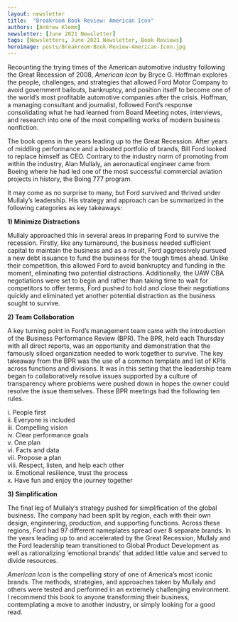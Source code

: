 ```yaml
---
layout: newsletter
title:  "Breakroom Book Review: American Icon"
authors: [Andrew Klemm]
newsletter: [June 2021 Newsletter]
tags: [Newsletters, June 2021 Newsletter, Book Reviews]
heroimage: posts/Breakroom-Book-Review-American-Icon.jpg
---
```


Recounting the trying times of the American automotive industry following the Great Recession of 2008, <i>American Icon</i> by Bryce G. Hoffman explores the people, challenges, and strategies that allowed Ford Motor Company to avoid government bailouts, bankruptcy, and position itself to become one of the world’s most profitable automotive companies after the crisis. Hoffman, a managing consultant and journalist, followed Ford’s response consolidating what he had learned from Board Meeting notes, interviews, and research into one of the most compelling works of modern business nonfiction.

The book opens in the years leading up to the Great Recession. After years of middling performance and a bloated portfolio of brands, Bill Ford looked to replace himself as CEO. Contrary to the industry norm of promoting from within the industry, Alan Mullaly, an aeronautical engineer came from Boeing where he had led one of the most successful commercial aviation projects in history, the Boing 777 program.

It may come as no surprise to many, but Ford survived and thrived under Mullaly’s leadership. His strategy and approach can be summarized in the following categories as key takeaways:

<b>1)	Minimize Distractions</b>

Mullaly approached this in several areas in preparing Ford to survive the recession. Firstly, like any turnaround, the business needed sufficient capital to maintain the business and as a result, Ford aggressively pursued a new debt issuance to fund the business for the tough times ahead. Unlike their competition, this allowed Ford to avoid bankruptcy and funding in the moment, eliminating two potential distractions. Additionally, the UAW CBA negotiations were set to begin and rather than taking time to wait for competitors to offer terms, Ford pushed to hold and close their negotiations quickly and eliminated yet another potential distraction as the business sought to survive.

<b>2)	Team Collaboration</b>

A key turning point in Ford’s management team came with the introduction of the Business Performance Review (BPR). The BPR, held each Thursday with all direct reports, was an opportunity and demonstration that the famously siloed organization needed to work together to survive. The key takeaway from the BPR was the use of a common template and list of KPIs across functions and divisions. It was in this setting that the leadership team began to collaboratively resolve issues supported by a culture of transparency where problems were pushed down in hopes the owner could resolve the issue themselves. These BPR meetings had the following ten rules.

i.	People first <br>
ii.	Everyone is included <br>
iii.	Compelling vision <br>
iv.	Clear performance goals <br>
v.	One plan <br>
vi.	Facts and data <br>
vii.	Propose a plan <br>
viii.	Respect, listen, and help each other <br>
ix.	Emotional resilience, trust the process <br>
x.	Have fun and enjoy the journey together <br>

<b>3)	Simplification</b>

The final leg of Mullaly’s strategy pushed for simplification of the global business. The company had been split by region, each with their own design, engineering, production, and supporting functions. Across these regions, Ford had 97 different nameplates spread over 8 separate brands. In the years leading up to and accelerated by the Great Recession, Mullaly and the Ford leadership team transitioned to Global Product Development as well as rationalizing ‘emotional brands’ that added little value and served to divide resources.

<i>American Icon</i> is the compelling story of one of America’s most iconic brands. The methods, strategies, and approaches taken by Mullaly and others were tested and performed in an extremely challenging environment. I recommend this book to anyone transforming their business, contemplating a move to another industry, or simply looking for a good read.
